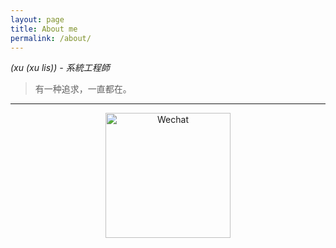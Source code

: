 ```yaml
---
layout: page
title: About me
permalink: /about/
---
```


*(xu (xu lis)) - 系統工程師*

> 有一种追求，一直都在。

---

<div style="text-align: center"><img src="https://m-pub.oss-cn-hongkong.aliyuncs.com/img/wechat.jpeg" alt="Wechat" height="200px" /></div>
